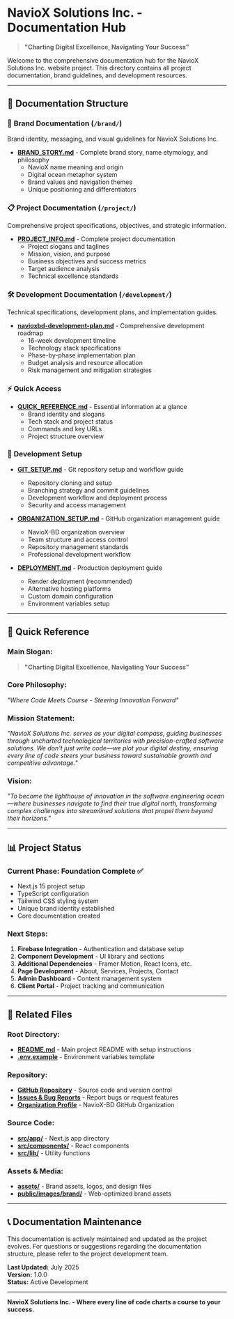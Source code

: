 # NavioX Solutions Inc. - Documentation Hub

> **"Charting Digital Excellence, Navigating Your Success"**

Welcome to the comprehensive documentation hub for the NavioX Solutions Inc. website project. This directory contains all project documentation, brand guidelines, and development resources.

---

## 📁 **Documentation Structure**

### 🎨 **Brand Documentation** (`/brand/`)

Brand identity, messaging, and visual guidelines for NavioX Solutions Inc.

- **[BRAND_STORY.md](./brand/BRAND_STORY.md)** - Complete brand story, name etymology, and philosophy
  - NavioX name meaning and origin
  - Digital ocean metaphor system
  - Brand values and navigation themes
  - Unique positioning and differentiators

### 📋 **Project Documentation** (`/project/`)

Comprehensive project specifications, objectives, and strategic information.

- **[PROJECT_INFO.md](./project/PROJECT_INFO.md)** - Complete project documentation
  - Project slogans and taglines
  - Mission, vision, and purpose
  - Business objectives and success metrics
  - Target audience analysis
  - Technical excellence standards

### 🛠️ **Development Documentation** (`/development/`)

Technical specifications, development plans, and implementation guides.

- **[navioxbd-development-plan.md](./development/navioxbd-development-plan.md)** - Comprehensive development roadmap
  - 16-week development timeline
  - Technology stack specifications
  - Phase-by-phase implementation plan
  - Budget analysis and resource allocation
  - Risk management and mitigation strategies

### ⚡ **Quick Access**

- **[QUICK_REFERENCE.md](./QUICK_REFERENCE.md)** - Essential information at a glance
  - Brand identity and slogans
  - Tech stack and project status
  - Commands and key URLs
  - Project structure overview

### 🔧 **Development Setup**

- **[GIT_SETUP.md](./GIT_SETUP.md)** - Git repository setup and workflow guide

  - Repository cloning and setup
  - Branching strategy and commit guidelines
  - Development workflow and deployment process
  - Security and access management

- **[ORGANIZATION_SETUP.md](./ORGANIZATION_SETUP.md)** - GitHub organization management guide

  - NavioX-BD organization overview
  - Team structure and access control
  - Repository management standards
  - Professional development workflow

- **[DEPLOYMENT.md](./DEPLOYMENT.md)** - Production deployment guide
  - Render deployment (recommended)
  - Alternative hosting platforms
  - Custom domain configuration
  - Environment variables setup

---

## 🎯 **Quick Reference**

### **Main Slogan:**

> **"Charting Digital Excellence, Navigating Your Success"**

### **Core Philosophy:**

_"Where Code Meets Course - Steering Innovation Forward"_

### **Mission Statement:**

_"NavioX Solutions Inc. serves as your digital compass, guiding businesses through uncharted technological territories with precision-crafted software solutions. We don't just write code—we plot your digital destiny, ensuring every line of code steers your business toward sustainable growth and competitive advantage."_

### **Vision:**

_"To become the lighthouse of innovation in the software engineering ocean—where businesses navigate to find their true digital north, transforming complex challenges into streamlined solutions that propel them beyond their horizons."_

---

## 📊 **Project Status**

### **Current Phase:** Foundation Complete ✅

- Next.js 15 project setup
- TypeScript configuration
- Tailwind CSS styling system
- Unique brand identity established
- Core documentation created

### **Next Steps:**

1. **Firebase Integration** - Authentication and database setup
2. **Component Development** - UI library and sections
3. **Additional Dependencies** - Framer Motion, React Icons, etc.
4. **Page Development** - About, Services, Projects, Contact
5. **Admin Dashboard** - Content management system
6. **Client Portal** - Project tracking and communication

---

## 🔗 **Related Files**

### **Root Directory:**

- **[README.md](../README.md)** - Main project README with setup instructions
- **[.env.example](../.env.example)** - Environment variables template

### **Repository:**

- **[GitHub Repository](https://github.com/NavioX-BD/NavioX)** - Source code and version control
- **[Issues & Bug Reports](https://github.com/NavioX-BD/NavioX/issues)** - Report bugs or request features
- **[Organization Profile](https://github.com/NavioX-BD)** - NavioX-BD GitHub Organization

### **Source Code:**

- **[src/app/](../src/app/)** - Next.js app directory
- **[src/components/](../src/components/)** - React components
- **[src/lib/](../src/lib/)** - Utility functions

### **Assets & Media:**

- **[assets/](../assets/)** - Brand assets, logos, and design files
- **[public/images/brand/](../public/images/brand/)** - Web-optimized brand assets

---

## 📞 **Documentation Maintenance**

This documentation is actively maintained and updated as the project evolves. For questions or suggestions regarding the documentation structure, please refer to the project development team.

**Last Updated:** July 2025  
**Version:** 1.0.0  
**Status:** Active Development

---

**NavioX Solutions Inc. - Where every line of code charts a course to your success.**
